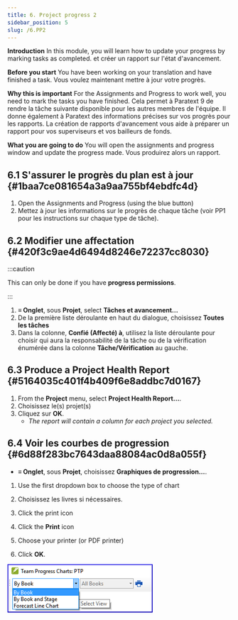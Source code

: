 ```yaml
---
title: 6. Project progress 2
sidebar_position: 5
slug: /6.PP2
---
```




**Introduction**  In this module, you will learn how to update your progress by marking tasks as completed. et créer un rapport sur l'état d'avancement.


**Before you start**  You have been working on your translation and have finished a task. Vous voulez maintenant mettre à jour votre progrès.


**Why this is important**  For the Assignments and Progress to work well, you need to mark the tasks you have finished. Cela permet à Paratext 9 de rendre la tâche suivante disponible pour les autres membres de l'équipe. Il donne également à Paratext des informations précises sur vos progrès pour les rapports. La création de rapports d'avancement vous aide à préparer un rapport pour vos superviseurs et vos bailleurs de fonds.


**What you are going to do**  You will open the assignments and progress window and update the progress made. Vous produirez alors un rapport.


## 6.1 S'assurer le progrès du plan est à jour {#1baa7ce081654a3a9aa755bf4ebdfc4d}

1. Open the Assignments and Progress (using the blue button)
1. Mettez à jour les informations sur le progrès de chaque tâche (voir PP1 pour les instructions sur chaque type de tâche).

## 6.2 Modifier une affectation {#420f3c9ae4d6494d8246e72237cc8030}


:::caution

This can only be done if you have **progress permissions**.

:::



1. **≡ Onglet**, sous **Projet**, select **Tâches et avancement…**
1. De la première liste déroulante en haut du dialogue, choisissez **Toutes les tâches**
1. Dans la colonne, **Confié (Affecté) à**, utilisez la liste déroulante pour choisir qui aura la responsabilité de la tâche ou de la vérification énumérée dans la colonne **Tâche/Vérification** au gauche.

## 6.3 Produce a Project Health Report {#5164035c401f4b409f6e8addbc7d0167}

1. From the **Project** menu, select **Project Health Report…**.
1. Choisissez le(s) projet(s)
1. Cliquez sur **OK**.
    - _The report will contain a column for each project you selected._

## **6.4 Voir les courbes de progression** {#6d88f283bc7643daa88084ac0d8a055f}

- **≡ Onglet**, sous **Projet**, choisissez **Graphiques de progression…**.

<div class='notion-row'>
<div class='notion-column' style={{width: 'calc((100% - (min(32px, 4vw) * 1)) * 0.5)'}}>

1. Use the first dropdown box to choose the type of chart

1. Choisissez les livres si nécessaires.

1. Click the print icon

1. Click the **Print** icon

1. Choose your printer (or PDF printer)

1. Click **OK**.

</div><div className='notion-spacer'></div>

<div class='notion-column' style={{width: 'calc((100% - (min(32px, 4vw) * 1)) * 0.5)'}}>

![](./1163930921.png)

</div><div className='notion-spacer'></div>
</div>

